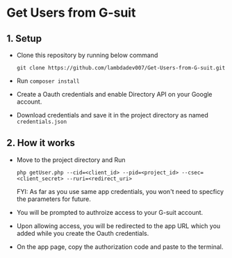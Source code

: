 # Get Users from G-suit

## 1. Setup
- Clone this repository by running below command
  
  `git clone https://github.com/lambdadev007/Get-Users-from-G-suit.git`
- Run `composer install`
- Create a Oauth credentials and enable Directory API on your Google account.
- Download credentials and save it in the project directory as named  `credentials.json`

## 2. How it works
- Move to the project directory and Run
  
  `php getUser.php --cid=<client_id> --pid=<project_id> --csec=<client_secret> --ruri=<redirect_uri>`

  FYI: As far as you use same app credentials, you won't need to specficy the parameters for future.

- You will be prompted to authroize access to your G-suit account.
- Upon allowing access, you will be redirected to the app URL which you added while you create the Oauth credentials.
- On the app page, copy the authorization code and paste to the terminal.